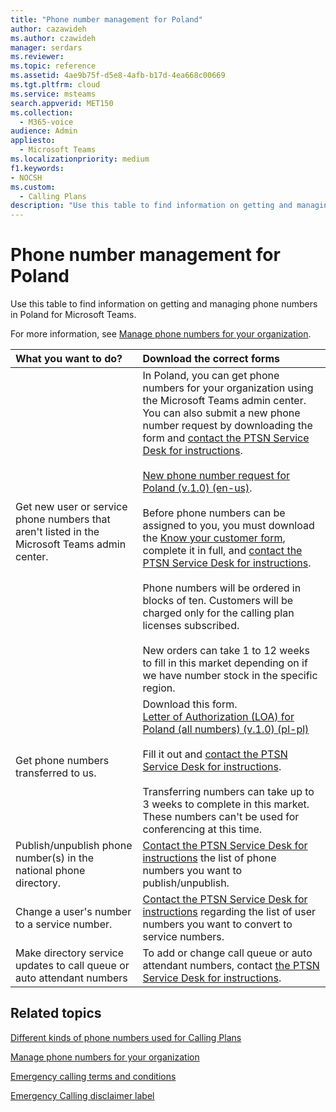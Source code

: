 ```yaml
---
title: "Phone number management for Poland"
author: cazawideh
ms.author: czawideh
manager: serdars
ms.reviewer:
ms.topic: reference
ms.assetid: 4ae9b75f-d5e8-4afb-b17d-4ea668c00669
ms.tgt.pltfrm: cloud
ms.service: msteams
search.appverid: MET150
ms.collection: 
  - M365-voice
audience: Admin
appliesto: 
  - Microsoft Teams
ms.localizationpriority: medium
f1.keywords:
- NOCSH
ms.custom: 
  - Calling Plans
description: "Use this table to find information on getting and managing phone numbers in Poland for Microsoft Teams."
---
```


# Phone number management for Poland

Use this table to find information on getting and managing phone numbers in Poland for Microsoft Teams.
  
For more information, see [Manage phone numbers for your organization](manage-phone-numbers-for-your-organization.md).
  
|**What you want to do?**|**Download the correct forms**|
|:-----|:-----|
|Get new user or service phone numbers that aren't listed in the Microsoft Teams admin center.  |In Poland, you can get phone numbers for your organization using the Microsoft Teams admin center. You can also submit a new phone number request by downloading the form and [contact the PTSN Service Desk for instructions](contact-pstn-service-desk.md).<br/><br/>[New phone number request for Poland (v.1.0) (en-us)](<https://download.microsoft.com/download/a/1/3/a130f4bd-3d48-4918-aea2-62cc24874c78/New phone number request for Poland (v.1.0) (en-us).pdf>). <br/><br/> Before phone numbers can be assigned to you, you must download the [Know your customer form](<https://download.microsoft.com/download/f/f/a/ffa2afce-f85a-44e7-be2b-f571f63b422d/Poland - Know Your Customer.pdf>), complete it in full, and [contact the PTSN Service Desk for instructions](contact-pstn-service-desk.md).<br/><br/>Phone numbers will be ordered in blocks of ten. Customers will be charged only for the calling plan licenses subscribed.<br/><br/>New orders can take 1 to 12 weeks to fill in this market depending on if we have number stock in the specific region.|
|Get phone numbers transferred to us.| Download this form. <br/>[Letter of Authorization (LOA) for Poland (all numbers) (v.1.0) (pl-pl)](<https://download.microsoft.com/download/f/e/1/fe1e6c18-d72c-4327-86c8-4cfb247c2c3f/Poland LOA.pdf>) <br/> <br/>Fill it out and [contact the PTSN Service Desk for instructions](contact-pstn-service-desk.md). <br/><br/>Transferring numbers can take up to 3 weeks to complete in this market. These numbers can't be used for conferencing at this time.  |
|Publish/unpublish phone number(s) in the national phone directory.  <br/> |[Contact the PTSN Service Desk for instructions](contact-pstn-service-desk.md) the list of phone numbers you want to publish/unpublish. <br/> |
|Change a user's number to a service number.  <br/> |[Contact the PTSN Service Desk for instructions](contact-pstn-service-desk.md) regarding the list of user numbers you want to convert to service numbers. <br/> |
|Make directory service updates to call queue or auto attendant numbers|To add or change call queue or auto attendant numbers, contact [the PTSN Service Desk for instructions](contact-pstn-service-desk.md). |

   
## Related topics

[Different kinds of phone numbers used for Calling Plans](../different-kinds-of-phone-numbers-used-for-calling-plans.md)

[Manage phone numbers for your organization](manage-phone-numbers-for-your-organization.md)

[Emergency calling terms and conditions](../emergency-calling-terms-and-conditions.md)
  
[Emergency Calling disclaimer label](https://download.microsoft.com/download/a/8/0/a807c43d-2177-4fe0-8732-86b3784ae6e5/emergency-calling-label-(en-us)-(v.1.0).zip)
